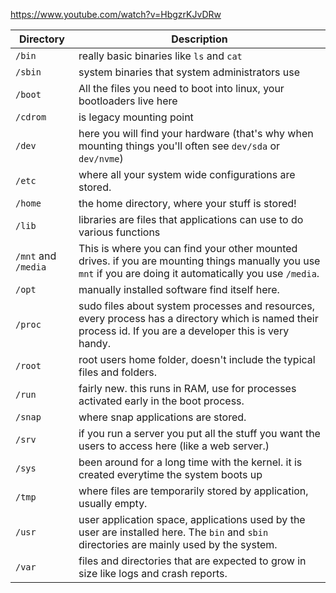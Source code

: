 https://www.youtube.com/watch?v=HbgzrKJvDRw

| Directory           | Description                                                                                                                                                 |
| ------------------- | ----------------------------------------------------------------------------------------------------------------------------------------------------------- |
| `/bin`              | really basic binaries like `ls` and `cat`                                                                                                                   |
| `/sbin`             | system binaries that system administrators use                                                                                                              |
| `/boot`             | All the files you need to boot into linux, your bootloaders live here                                                                                       |
| `/cdrom`            | is legacy mounting point                                                                                                                                    |
| `/dev`              | here you will find your hardware (that's why when mounting things you'll often see `dev/sda` or `dev/nvme`)                                                 |
| `/etc`              | where all your system wide configurations are stored.                                                                                                       |
| `/home`             | the home directory, where your stuff is stored!                                                                                                             |
| `/lib`              | libraries are files that applications can use to do various functions                                                                                       |
| `/mnt` and `/media` | This is where you can find your other mounted drives. if you are mounting things manually you use `mnt` if you are doing it automatically you use `/media`. |
| `/opt`              | manually installed software find itself here.                                                                                                               |
| `/proc`             | sudo files about system processes and resources, every process has a directory which is named their process id. If you are a developer this is very handy.  |
| `/root`             | root users home folder, doesn't include the typical files and folders.                                                                                      |
| `/run`              | fairly new. this runs in RAM, use for processes activated early in the boot process.                                                                        |
| `/snap`             | where snap applications are stored.                                                                                                                         |
| `/srv`              | if you run a server you put all the stuff you want the users to access here (like a web server.)                                                            |
| `/sys`              | been around for a long time with the kernel. it is created everytime the system boots up                                                                    |
| `/tmp`              | where files are temporarily stored by application, usually empty.                                                                                           |
| `/usr`              | user application space, applications used by the user are installed here. The `bin` and `sbin` directories are mainly used by the system.                   |
| `/var`              | files and directories that are expected to grow in size like logs and crash reports.                                                                        |


